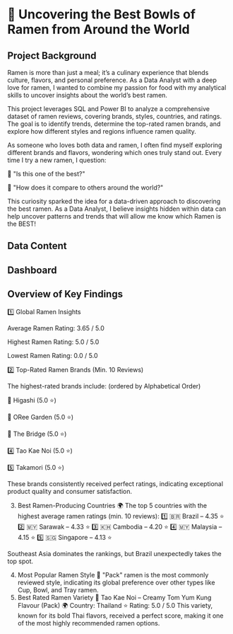 # 🍜 Uncovering the Best Bowls of Ramen from Around the World

## Project Background
Ramen is more than just a meal; it’s a culinary experience that blends culture, flavors, and personal preference. As a Data Analyst with a deep love for ramen, I wanted to combine my passion for food with my analytical skills to uncover insights about the world’s best ramen.

This project leverages SQL and Power BI to analyze a comprehensive dataset of ramen reviews, covering brands, styles, countries, and ratings. The goal is to identify trends, determine the top-rated ramen brands, and explore how different styles and regions influence ramen quality.

As someone who loves both data and ramen, I often find myself exploring different brands and flavors, wondering which ones truly stand out. Every time I try a new ramen, I question:

🤔 "Is this one of the best?"

🤔 "How does it compare to others around the world?"

This curiosity sparked the idea for a data-driven approach to discovering the best ramen. As a Data Analyst, I believe insights hidden within data can help uncover patterns and trends that will allow me know which Ramen is the BEST!

## Data Content

## Dashboard

## Overview of Key Findings
1️⃣ Global Ramen Insights

Average Ramen Rating: 3.65 / 5.0

Highest Ramen Rating: 5.0 / 5.0

Lowest Ramen Rating: 0.0 / 5.0

2️⃣ Top-Rated Ramen Brands (Min. 10 Reviews)

The highest-rated brands include: (ordered by Alphabetical Order)

🥇 Higashi (5.0 ⭐)

🥈 ORee Garden (5.0 ⭐)

🥉 The Bridge (5.0 ⭐)

4️⃣ Tao Kae Noi (5.0 ⭐)

5️⃣ Takamori (5.0 ⭐)

These brands consistently received perfect ratings, indicating exceptional product quality and consumer satisfaction.

3. Best Ramen-Producing Countries 🌍
The top 5 countries with the highest average ramen ratings (min. 10 reviews):
1️⃣ 🇧🇷 Brazil – 4.35 ⭐
2️⃣ 🇲🇾 Sarawak – 4.33 ⭐
3️⃣ 🇰🇭 Cambodia – 4.20 ⭐
4️⃣ 🇲🇾 Malaysia – 4.15 ⭐
5️⃣ 🇸🇬 Singapore – 4.13 ⭐

Southeast Asia dominates the rankings, but Brazil unexpectedly takes the top spot.

4. Most Popular Ramen Style
🍜 "Pack" ramen is the most commonly reviewed style, indicating its global preference over other types like Cup, Bowl, and Tray ramen.
5. Best Rated Ramen Variety
🥇 Tao Kae Noi – Creamy Tom Yum Kung Flavour (Pack)
🌍 Country: Thailand
⭐ Rating: 5.0 / 5.0
This variety, known for its bold Thai flavors, received a perfect score, making it one of the most highly recommended ramen options.
